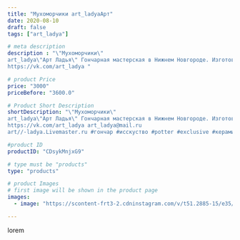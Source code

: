 ```yaml
---
title: "Мухоморчики art_ladyaАрт"
date: 2020-08-10
draft: false
tags: ["art_ladya"]

# meta description
description : "\"Мухоморчики\" 
art_ladya\"Арт Ладья\" Гончарная мастерская в Нижнем Новгороде. Изготовление керамики и мастер//-классы по обучению. 
https://vk.com/art_ladya "

# product Price
price: "3000"
priceBefore: "3600.0"

# Product Short Description
shortDescription: "\"Мухоморчики\" 
art_ladya\"Арт Ладья\" Гончарная мастерская в Нижнем Новгороде. Изготовление керамики и мастер//-классы по обучению. 
https://vk.com/art_ladya art_ladya@mail.ru 
art//-ladya.Livemaster.ru #гончар #исскуство #potter #exclusive #керамикаручнаяработа #керамиканазаказ #handmade #керамика #эксклюзивнаякерамика #painter #decor #ceramicar #nntoday #claygoods #гриб #earthenware #ceramic #mushrooms #нэцкэ #глиняныефигурки #magic #мухомор #ceramicart #сказка #фигурки #clay #авторскаякерамика"

#product ID
productID: "CDsykMnjxG9"

# type must be "products"
type: "products"

# product Images
# first image will be shown in the product page
images:
  - image: "https://scontent-frt3-2.cdninstagram.com/v/t51.2885-15/e35/117168089_339239590444119_3526310890002618020_n.jpg?se=7&_nc_ht=scontent-frt3-2.cdninstagram.com&_nc_cat=103&_nc_ohc=aZgzbUGXg8gAX-DHUYz&edm=APU89FABAAAA&ccb=7-4&oh=a2221785183b0c706c9d5ec9699d0926&oe=612B6AB9&_nc_sid=86f79a&ig_cache_key=MjM3MjQ5MzQ5MzQ5MjcxNTk2NQ%3D%3D.2-ccb7-4"

---
```

lorem
